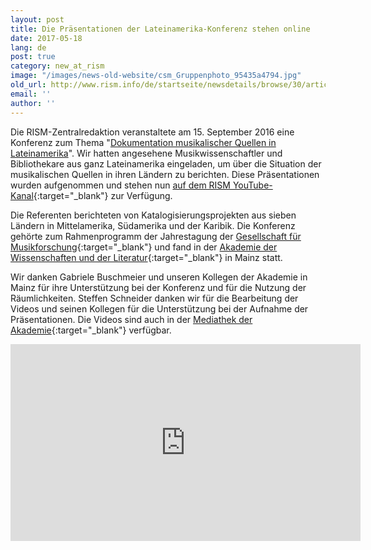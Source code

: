 ```yaml
---
layout: post
title: Die Präsentationen der Lateinamerika-Konferenz stehen online
date: 2017-05-18
lang: de
post: true
category: new_at_rism
image: "/images/news-old-website/csm_Gruppenphoto_95435a4794.jpg"
old_url: http://www.rism.info/de/startseite/newsdetails/browse/30/article/64/presentations-from-latin-america-conference-now-online.html
email: ''
author: ''
---
```


Die RISM-Zentralredaktion veranstaltete am 15. September 2016 eine Konferenz zum Thema "[Dokumentation musikalischer Quellen in Lateinamerika](/publications/conferences/latin-america-conference-2016.html)". Wir hatten angesehene Musikwissenschaftler und Bibliothekare aus ganz Lateinamerika eingeladen, um über die Situation der musikalischen Quellen in ihren Ländern zu berichten. Diese Präsentationen wurden aufgenommen und stehen nun [auf dem RISM YouTube-Kanal](https://www.youtube.com/playlist?list=PL9SyOIE9iSYI-qGaDNQhXCptexIif8Scm){:target="_blank"} zur Verfügung.

Die Referenten berichteten von Katalogisierungsprojekten aus sieben Ländern in Mittelamerika, Südamerika und der Karibik. Die Konferenz gehörte zum Rahmenprogramm der Jahrestagung der [Gesellschaft für Musikforschung](http://www.gfm2016.uni-mainz.de/){:target="_blank"} und fand in der [Akademie der Wissenschaften und der Literatur](http://www.adwmainz.de/){:target="_blank"} in Mainz statt.

Wir danken Gabriele Buschmeier und unseren Kollegen der Akademie in Mainz für ihre Unterstützung bei der Konferenz und für die Nutzung der Räumlichkeiten. Steffen Schneider danken wir für die Bearbeitung der Videos und seinen Kollegen für die Unterstützung bei der Aufnahme der Präsentationen. Die Videos sind auch in der [Mediathek der Akademie](http://bit.ly/1ZQ6ZKV){:target="_blank"} verfügbar.


<iframe width="560" height="315" src="https://www.youtube.com/embed/videoseries?list=PL9SyOIE9iSYI-qGaDNQhXCptexIif8Scm" frameborder="0" allowfullscreen></iframe>